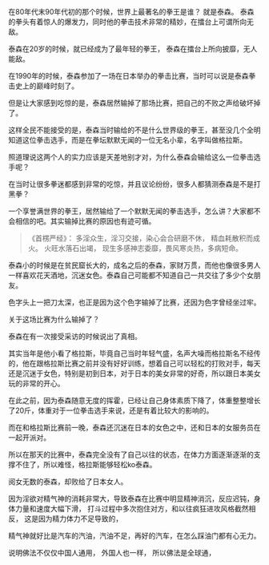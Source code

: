 在80年代末90年代初的那个时候，世界上最著名的拳王是谁？
就是泰森。
泰森的拳头有着惊人的爆发力，同时他的拳击技术非常的精妙，在擂台上可谓所向无敌。

泰森在20岁的时候，就已经成为了最年轻的拳王，
泰森在擂台上所向披靡，无人能敌。

在1990年的时候，泰森参加了一场在日本举办的拳击比赛，当时可以说是泰森拳击史上的巅峰时刻了。

但是让大家感到吃惊的是，泰森居然输掉了那场比赛，把自己的不败之声给破坏掉了。

这样全民不能接受的是，泰森当时输给的不是什么世界级的拳王，甚至没几个全明知道这位拳击选手，而是在拳坛默默无闻的一位无名小辈，名字叫做格拉斯。

照道理说这两个人的实力应该是天差地别才对，为什么泰森会输给这么一位拳击选手呢？

在当时让很多拳迷都感到非常的吃惊，并且议论纷纷，很多人都猜测泰森是不是打黑拳？

一个享誉满世界的拳王，居然输给了一个默默无闻的拳击选手，怎么讲？大家都不会相信的吧。其实输掉比赛的原因也有迹可循。

> 《首楞严经》：
>  多淫众生，淫习交接，染心会合研磨不休，
> 精血耗散积而成火。 火旺水落石出竭，
> 现生多感神志委靡，畏风寒炎热，多病短命。

泰森小的时候是在贫民窟长大的，成名之后的泰森，家财万贯，而他也像很多男人一样喜欢花天酒地，沉迷女色。泰森自己可能都不知道自己一共交往了多少个女朋友。

色字头上一把刀太深，也正是因为这个色字输掉了比赛，还因为色字曾经坐过牢。

关于这场比赛为什么输掉了？

泰森在有一次接受采访的时候说出了真相。

其实当年是他小看了格拉斯，毕竟自己当时年轻气盛，名声大噪而格拉斯名不经传的，他在跟格拉斯比赛之前并没有好好训练，想着自己可以轻松的打败对手，每天还是沉迷于女色，特别是初到日本，对于日本的美女非常的好奇，所以跟日本美女玩的非常的开心。

在此之前，因为泰森随意无度的挥霍，已经让自己身体素质下降了，体重整整增长了20斤，体重对于一位拳击选手来说，还是有着比较大的影响的。

而在和格拉斯比赛前一晚，泰森还沉迷在日本的女色之中，还和日本的女服务员在一起开派对。

所以在那天的比赛中，泰森完全没有了自己以往的状态，在体力方面逐渐逐渐的支撑不住了，所以难怪，格拉斯能够轻松ko泰森。

阅女无数的泰森，却败给了日本女人。

因为淫欲对精气神的消耗非常大，导致泰森在比赛中明显精神消沉，反应迟钝，身体力量和速度大幅下滑，
打斗过程中多次抱住对方，和以往疯狂进攻风格截然相反，
这是因为精力体力不足导致的，

精气神就好比是汽车的汽油，汽油不足，再好的汽车，在怎么踩油门都有心无力。




说明佛法不仅仅中国人通用，
外国人也一样，
所以佛法是全球通，
